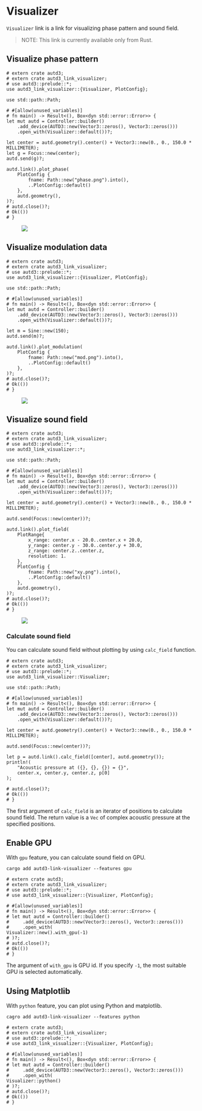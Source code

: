# Visualizer

`Visualizer` link is a link for visualizing phase pattern and sound field.

> NOTE:
> This link is currently available only from Rust.

## Visualize phase pattern

```rust,edition2021
# extern crate autd3;
# extern crate autd3_link_visualizer;
# use autd3::prelude::*;
use autd3_link_visualizer::{Visualizer, PlotConfig};

use std::path::Path;

# #[allow(unused_variables)]
# fn main() -> Result<(), Box<dyn std::error::Error>> {
let mut autd = Controller::builder()
    .add_device(AUTD3::new(Vector3::zeros(), Vector3::zeros()))
    .open_with(Visualizer::default())?;

let center = autd.geometry().center() + Vector3::new(0., 0., 150.0 * MILLIMETER);
let g = Focus::new(center);
autd.send(g)?;

autd.link().plot_phase(
    PlotConfig {
        fname: Path::new("phase.png").into(),
        ..PlotConfig::default()
    },
    autd.geometry(),
)?;
# autd.close()?;
# Ok(())
# }
```

<figure>
  <img src="../../fig/Users_Manual/phase.png"/>
</figure>

## Visualize modulation data

```rust,edition2021
# extern crate autd3;
# extern crate autd3_link_visualizer;
# use autd3::prelude::*;
use autd3_link_visualizer::{Visualizer, PlotConfig};

use std::path::Path;

# #[allow(unused_variables)]
# fn main() -> Result<(), Box<dyn std::error::Error>> {
let mut autd = Controller::builder()
    .add_device(AUTD3::new(Vector3::zeros(), Vector3::zeros()))
    .open_with(Visualizer::default())?;

let m = Sine::new(150);
autd.send(m)?;

autd.link().plot_modulation(
    PlotConfig {
        fname: Path::new("mod.png").into(),
        ..PlotConfig::default()
    },
)?;
# autd.close()?;
# Ok(())
# }
```

<figure>
  <img src="../../fig/Users_Manual/mod.png"/>
</figure>

## Visualize sound field

```rust,edition2021
# extern crate autd3;
# extern crate autd3_link_visualizer;
# use autd3::prelude::*;
use autd3_link_visualizer::*;

use std::path::Path;

# #[allow(unused_variables)]
# fn main() -> Result<(), Box<dyn std::error::Error>> {
let mut autd = Controller::builder()
    .add_device(AUTD3::new(Vector3::zeros(), Vector3::zeros()))
    .open_with(Visualizer::default())?;

let center = autd.geometry().center() + Vector3::new(0., 0., 150.0 * MILLIMETER);

autd.send(Focus::new(center))?;

autd.link().plot_field(
    PlotRange{ 
        x_range: center.x - 20.0..center.x + 20.0,
        y_range: center.y - 30.0..center.y + 30.0,
        z_range: center.z..center.z,
        resolution: 1.
    },
    PlotConfig {
        fname: Path::new("xy.png").into(),
        ..PlotConfig::default()
    },
    autd.geometry(),
)?;
# autd.close()?;
# Ok(())
# }
```

<figure>
  <img src="../../fig/Users_Manual/xy.png"/>
</figure>

### Calculate sound field

You can calculate sound field without plotting by using `calc_field` function.

```rust,edition2021
# extern crate autd3;
# extern crate autd3_link_visualizer;
# use autd3::prelude::*;
use autd3_link_visualizer::Visualizer;

use std::path::Path;

# #[allow(unused_variables)]
# fn main() -> Result<(), Box<dyn std::error::Error>> {
let mut autd = Controller::builder()
    .add_device(AUTD3::new(Vector3::zeros(), Vector3::zeros()))
    .open_with(Visualizer::default())?;

let center = autd.geometry().center() + Vector3::new(0., 0., 150.0 * MILLIMETER);

autd.send(Focus::new(center))?;

let p = autd.link().calc_field([center], autd.geometry());
println!(
    "Acoustic pressure at ({}, {}, {}) = {}",
    center.x, center.y, center.z, p[0]
);

# autd.close()?;
# Ok(())
# }
```

The first argument of `calc_field` is an iterator of positions to calculate sound field.
The return value is a `Vec` of complex acoustic pressure at the specified positions.

## Enable GPU

With `gpu` feature, you can calculate sound field on GPU.

```shell
cargo add autd3-link-visualizer --features gpu
```

```rust,ignore,edition2021
# extern crate autd3;
# extern crate autd3_link_visualizer;
# use autd3::prelude::*;
# use autd3_link_visualizer::{Visualizer, PlotConfig};

# #[allow(unused_variables)]
# fn main() -> Result<(), Box<dyn std::error::Error>> {
# let mut autd = Controller::builder()
#     .add_device(AUTD3::new(Vector3::zeros(), Vector3::zeros()))
#     .open_with(
Visualizer::new().with_gpu(-1)
# )?;
# autd.close()?;
# Ok(())
# }
```

The argument of `with_gpu` is GPU id. If you specify `-1`, the most suitable GPU is selected automatically.

## Using Matplotlib

With `python` feature, you can plot using Python and matplotlib.

```shell
cagro add autd3-link-visualizer --features python
```

```rust,ignore,edition2021
# extern crate autd3;
# extern crate autd3_link_visualizer;
# use autd3::prelude::*;
# use autd3_link_visualizer::{Visualizer, PlotConfig};

# #[allow(unused_variables)]
# fn main() -> Result<(), Box<dyn std::error::Error>> {
# let mut autd = Controller::builder()
#     .add_device(AUTD3::new(Vector3::zeros(), Vector3::zeros()))
#     .open_with(
Visualizer::python()
# )?;
# autd.close()?;
# Ok(())
# }
```
